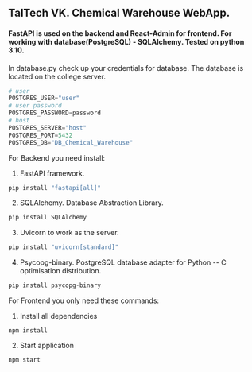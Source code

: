 ## TalTech VK. Chemical Warehouse WebApp.

#### FastAPI is used on the backend and React-Admin for frontend. For working with database(PostgreSQL) - SQLAlchemy. Tested on python 3.10. 

In database.py check up your credentials for database. The database is located on the college server.

```python
# user 
POSTGRES_USER="user"
# user password
POSTGRES_PASSWORD=password
# host
POSTGRES_SERVER="host"
POSTGRES_PORT=5432
POSTGRES_DB="DB_Chemical_Warehouse"
```

For Backend you need install: <br />
1. FastAPI framework.
```python
pip install "fastapi[all]"
 ```
2. SQLAlchemy. Database Abstraction Library.
```python
pip install SQLAlchemy
 ```
3. Uvicorn to work as the server.
```python
pip install "uvicorn[standard]"
 ```
4. Psycopg-binary. PostgreSQL database adapter for Python -- C optimisation distribution.
```python
pip install psycopg-binary
 ```
For Frontend you only need these commands: <br />
1. Install all dependencies
```
npm install
 ```
2. Start application
```
npm start
 ```

